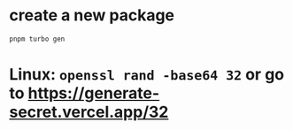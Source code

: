 # create a new package

```bash
pnpm turbo gen
```

# Linux: `openssl rand -base64 32` or go to https://generate-secret.vercel.app/32

